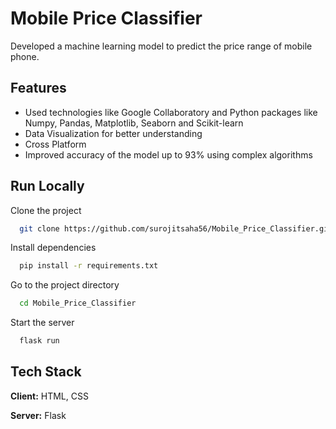 
# Mobile Price Classifier

Developed a machine learning model to predict the price range of mobile phone.

## Features

- Used technologies like Google Collaboratory and Python packages like Numpy, Pandas, Matplotlib, Seaborn and Scikit-learn
- Data Visualization for better understanding
- Cross Platform
- Improved accuracy of the model up to 93% using complex algorithms


## Run Locally

Clone the project

```bash
  git clone https://github.com/surojitsaha56/Mobile_Price_Classifier.git
```


Install dependencies

```bash
  pip install -r requirements.txt
```

Go to the project directory

```bash
  cd Mobile_Price_Classifier
```

Start the server

```bash
  flask run
```


## Tech Stack

**Client:** HTML, CSS

**Server:** Flask

